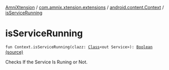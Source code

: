 [AmniXtension](../../index.md) / [com.amnix.xtension.extensions](../index.md) / [android.content.Context](index.md) / [isServiceRunning](./is-service-running.md)

# isServiceRunning

`fun Context.isServiceRunning(clazz: `[`Class`](http://docs.oracle.com/javase/6/docs/api/java/lang/Class.html)`<out Service>): `[`Boolean`](https://kotlinlang.org/api/latest/jvm/stdlib/kotlin/-boolean/index.html) [(source)](https://github.com/AmniX/AmniXTension/tree/master/AmniXtension/src/main/java/com/amnix/xtension/extensions/ContextExtension.kt#L328)

Checks If the Service Is Runing or Not.


